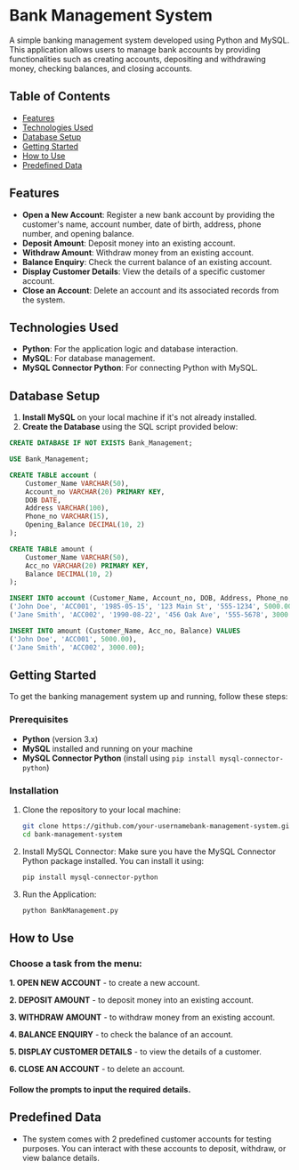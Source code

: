 # Bank Management System

A simple banking management system developed using Python and MySQL. This application allows users to manage bank accounts by providing functionalities such as creating accounts, depositing and withdrawing money, checking balances, and closing accounts.

## Table of Contents
- [Features](#features)
- [Technologies Used](#technologies-used)
- [Database Setup](#database-setup)
- [Getting Started](#getting-started)
- [How to Use](#how-to-use)
- [Predefined Data](#predefined-data)

## Features

- **Open a New Account**: Register a new bank account by providing the customer's name, account number, date of birth, address, phone number, and opening balance.
- **Deposit Amount**: Deposit money into an existing account.
- **Withdraw Amount**: Withdraw money from an existing account.
- **Balance Enquiry**: Check the current balance of an existing account.
- **Display Customer Details**: View the details of a specific customer account.
- **Close an Account**: Delete an account and its associated records from the system.

## Technologies Used

- **Python**: For the application logic and database interaction.
- **MySQL**: For database management.
- **MySQL Connector Python**: For connecting Python with MySQL.

## Database Setup

1. **Install MySQL** on your local machine if it's not already installed.
2. **Create the Database** using the SQL script provided below:

```sql
CREATE DATABASE IF NOT EXISTS Bank_Management;

USE Bank_Management;

CREATE TABLE account (
    Customer_Name VARCHAR(50),
    Account_no VARCHAR(20) PRIMARY KEY,
    DOB DATE,
    Address VARCHAR(100),
    Phone_no VARCHAR(15),
    Opening_Balance DECIMAL(10, 2)
);

CREATE TABLE amount (
    Customer_Name VARCHAR(50),
    Acc_no VARCHAR(20) PRIMARY KEY,
    Balance DECIMAL(10, 2)
);

INSERT INTO account (Customer_Name, Account_no, DOB, Address, Phone_no, Opening_Balance) VALUES
('John Doe', 'ACC001', '1985-05-15', '123 Main St', '555-1234', 5000.00),
('Jane Smith', 'ACC002', '1990-08-22', '456 Oak Ave', '555-5678', 3000.00);

INSERT INTO amount (Customer_Name, Acc_no, Balance) VALUES
('John Doe', 'ACC001', 5000.00),
('Jane Smith', 'ACC002', 3000.00);

```

## Getting Started

To get the banking management system up and running, follow these steps:

### Prerequisites
- **Python** (version 3.x)
- **MySQL** installed and running on your machine
- **MySQL Connector Python** (install using `pip install mysql-connector-python`)

### Installation
1. Clone the repository to your local machine:

   ```bash
   git clone https://github.com/your-usernamebank-management-system.git 
   cd bank-management-system 
   ```

2. Install MySQL Connector: Make sure you have the MySQL Connector Python package installed. You can install it using:

   ```bash 
   pip install mysql-connector-python
   ```

3. Run the Application:
    ```bash
    python BankManagement.py
    ```

## How to Use

### Choose a task from the menu:

**1. OPEN NEW ACCOUNT** - to create a new account.

**2. DEPOSIT AMOUNT** - to deposit money into an existing account.

**3. WITHDRAW AMOUNT** - to withdraw money from an existing account.

**4. BALANCE ENQUIRY** - to check the balance of an account.

**5. DISPLAY CUSTOMER DETAILS** - to view the details of a customer.

**6. CLOSE AN ACCOUNT** - to delete an account.
#### Follow the prompts to input the required details.

## Predefined Data

- The system comes with 2 predefined customer accounts for testing purposes. You can interact with these accounts to deposit, withdraw, or view balance details.